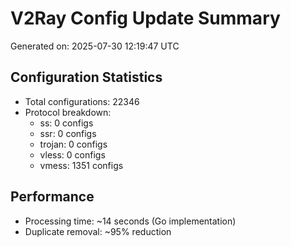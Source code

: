 # V2Ray Config Update Summary
Generated on: 2025-07-30 12:19:47 UTC

## Configuration Statistics
- Total configurations: 22346
- Protocol breakdown:
  - ss: 0 configs
  - ssr: 0 configs
  - trojan: 0 configs
  - vless: 0 configs
  - vmess: 1351 configs

## Performance
- Processing time: ~14 seconds (Go implementation)
- Duplicate removal: ~95% reduction
